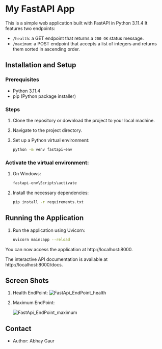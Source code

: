 # My FastAPI App

This is a simple web application built with FastAPI in Python 3.11.4 It features two endpoints:

- `/health`: a GET endpoint that returns a `200 OK` status message.
- `/maximum`: a POST endpoint that accepts a list of integers and returns them sorted in ascending order.

## Installation and Setup

### Prerequisites

- Python 3.11.4
- pip (Python package installer)

### Steps

1. Clone the repository or download the project to your local machine.

2. Navigate to the project directory.

3. Set up a Python virtual environment:
   ```bash
   python -m venv fastapi-env

### Activate the virtual environment:

1. On Windows:
   ```bash
   fastapi-env\Scripts\activate

2. Install the necessary dependencies:
   ```bash
   pip install -r requirements.txt

## Running the Application

1. Run the application using Uvicorn:
   ```bash
   uvicorn main:app --reload

You can now access the application at http://localhost:8000.

The interactive API documentation is available at http://localhost:8000/docs.

## Screen Shots

 1. Health EndPoint:
![FastApi_EndPoint_health](https://github.com/Abhaygaur007-007/Simple_FastAPI_Web_App/assets/83288780/99896956-bc6a-4d31-9697-67125a68ef49)

2. Maximum EndPoint:

   ![FastApi_EndPoint_maximum](https://github.com/Abhaygaur007-007/Simple_FastAPI_Web_App/assets/83288780/fc03ef79-0432-4a51-961d-1ae27e6bce50)

## Contact

- Author: Abhay Gaur
